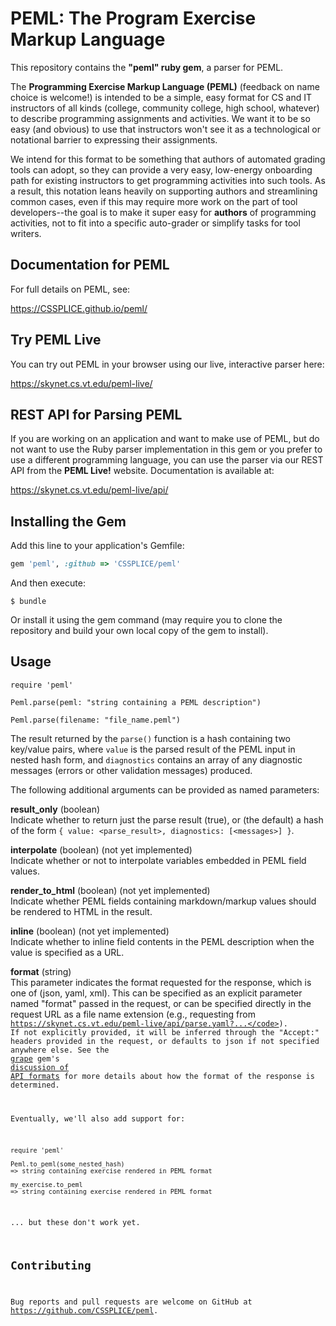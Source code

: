 # PEML: The Program Exercise Markup Language

This repository contains the **"peml" ruby gem**, a parser for PEML.

The **Programming Exercise Markup Language (PEML)** (feedback on
name choice is welcome!) is intended to be a simple, easy format for
CS and IT instructors of all kinds (college, community college, high
school, whatever) to describe programming assignments and activities.
We want it to be so easy (and obvious) to use that instructors won't
see it as a technological or notational barrier to expressing their
assignments.

We intend for this format to be something that authors of automated
grading tools can adopt, so they can provide a very easy, low-energy
onboarding path for existing instructors to get programming activities
into such tools. As a result, this notation leans heavily on supporting
authors and streamlining common cases, even if this may require more
work on the part of tool developers--the goal is to make it super easy
for **authors** of programming activities, not to fit into a specific
auto-grader or simplify tasks for tool writers.

## Documentation for PEML

For full details on PEML, see:

https://CSSPLICE.github.io/peml/


## Try PEML Live

You can try out PEML in your browser using our live, interactive parser
here:

https://skynet.cs.vt.edu/peml-live/


## REST API for Parsing PEML

If you are working on an application and want to make use of PEML,
but do not want to use the Ruby parser implementation in this gem
or you prefer to use a different programming language, you can use
the parser via our REST API from the **PEML Live!** website. Documentation
is available at:

https://skynet.cs.vt.edu/peml-live/api/


## Installing the Gem

Add this line to your application's Gemfile:

```ruby
gem 'peml', :github => 'CSSPLICE/peml'
```

And then execute:

    $ bundle

Or install it using the gem command (may require you to clone the repository
and build your own local copy of the gem to install).

## Usage

```
require 'peml'

Peml.parse(peml: "string containing a PEML description")

Peml.parse(filename: "file_name.peml")
```

The result returned by the `parse()` function is a hash
containing two key/value pairs, where `value` is the
parsed result of the PEML input in nested hash form, and
`diagnostics` contains an array of any diagnostic messages
(errors or other validation messages) produced.

The following additional arguments can be provided as named
parameters:

**result_only** (boolean)
<br/>
Indicate whether to return just the parse result (true), or (the default) a
hash of the form `{ value: <parse_result>, diagnostics: [<messages>] }`.

**interpolate** (boolean) (not yet implemented)
<br/>
Indicate whether or not to interpolate variables embedded in
PEML field values.

**render_to_html** (boolean) (not yet implemented)
<br/>
Indicate whether PEML fields containing markdown/markup values
should be rendered to HTML in the result.

**inline** (boolean) (not yet implemented)
<br/>
Indicate whether to inline field contents in the PEML description when the
value is specified as a URL.

**format** (string)
<br/>
This parameter indicates the format requested for the response, which is
one of (json, yaml, xml). This can be specified as an explicit parameter
named "format" passed in the request, or can be specified directly in the
request URL as a file name extension (e.g., requesting
from <code>https://skynet.cs.vt.edu/peml-live/api/parse.yaml?...</code>).
If not explicitly provided, it will be inferred through the "Accept:"
headers provided in the request, or defaults to json if not specified
anywhere else.
See the <a href="https://github.com/ruby-grape/grape">grape</a>
gem's <a href="https://github.com/ruby-grape/grape#api-formats">discussion
of API formats</a> for more details about how the format of the
response is determined.

Eventually, we'll also add support for:

```
require 'peml'

Peml.to_peml(some_nested_hash)
=> string containing exercise rendered in PEML format

my_exercise.to_peml
=> string containing exercise rendered in PEML format
```

... but these don't work yet.

## Contributing

Bug reports and pull requests are welcome on GitHub at https://github.com/CSSPLICE/peml.
